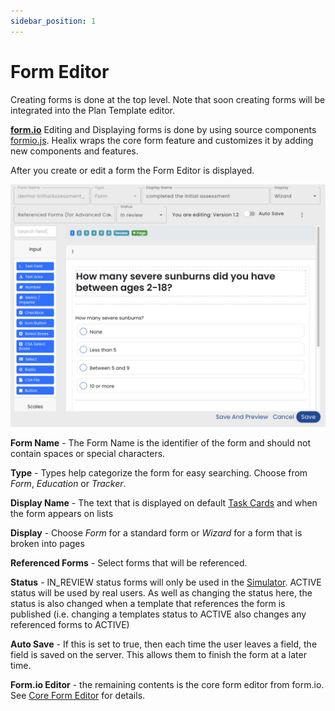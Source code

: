 ```yaml
---
sidebar_position: 1
---
```


# Form Editor

Creating forms is done at the top level.  Note that soon creating forms will be integrated into the Plan Template editor.

**[form.io](https://form.io)** Editing and Displaying forms is done by using  source components [formio.js](https://github.com/formio/formio.js).  Healix wraps the core form feature and customizes it by adding new components and features.

After you create or edit a form the Form Editor is displayed.

![Form Editor](img/form-editor.png)

**Form Name** - The Form Name is the identifier of the form and should not contain spaces or special characters.

**Type** - Types help categorize the form for easy searching.  Choose from *Form*, *Education* or *Tracker*.

**Display Name** - The text that is displayed on default [Task Cards](/docs/glossary#task-card) and when the form appears on lists

**Display** - Choose *Form* for a standard form or *Wizard* for a form that is broken into pages

**Referenced Forms** - Select forms that will be referenced.

**Status** - IN_REVIEW status forms will only be used in the [Simulator](/docs/creating-plans/simulator/).  ACTIVE status will be used by real users.  As well as changing the status here, the status is also changed when a template that references the form is published (i.e. changing a templates status to ACTIVE also changes any referenced forms to ACTIVE)

**Auto Save** - If this is set to true, then each time the user leaves a field, the field is saved on the server.  This allows them to finish the form at a later time.

**Form.io Editor** - the remaining contents is the core form editor from form.io. See [Core Form Editor](form-io-editor) for details.




